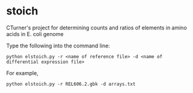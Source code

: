stoich
======

CTurner's project for determining counts and ratios of elements in amino acids in E. coli genome

Type the following into the command line:

    python elstoich.py -r <name of reference file> -d <name of differential expression file>

For example, 

    python elstoich.py -r REL606.2.gbk -d arrays.txt
